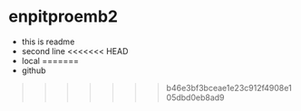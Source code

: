 # enpitproemb2

- this is readme
- second line
<<<<<<< HEAD
- local
=======
- github
>>>>>>> b46e3bf3bceae1e23c912f4908e105dbd0eb8ad9
